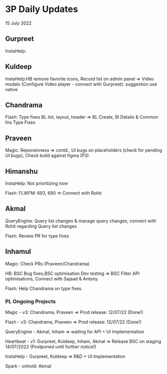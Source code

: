 # 3P Daily Updates
15 July 2022

## Gurpreet
InstaHelp: 

## Kuldeep
InstaHelp:HB remove favorite icons, Record list on admin panel => Video modals (Configure Video player - connect with Gurpreet): suggestion use native

## Chandrama
Flash: Type fixes BL list, layout, header => BL Create, Bl Details & Common fns Type Fixes 

## Praveen
Magic: Reponsivness => contd., UI bugs on placeholders (check for pending UI bugs), Check build against figma (P3)

## Himanshu
InstaHelp: Not prioritizing now

Flash: FLWFM: 693, 690  => Connect with Rohit

## Akmal
QueryEngine: Query list changes & manage query changes, connect with Rohit regarding Query list changes


Flash: Review PR for type fixes

## Inhamul
Magic: Check PRs (Praveen/Chandrama)

HB: BSC Bug fixes,BSC optimisation Dev testing => BSC Filter API optimisations, Connect with Sajaad & Antony.

Flash: Help Chandrama on type fixes

### PL Ongoing Projects
Magic - v3: Chandrama, Praveen => Prod release: 12/07/22 (Done!) 

Flash - v3: Chandrama, Praveen => Prod release: 12/07/22 (Done!)

QueryEngine - Akmal, Inham => waiting for API + UI Implementation

Heartbeat - v1: Gurpreet, Kuldeep, Inham, Akmal => Release BSC on staging 14/07/2022 (Postponed until further notice!)

InstaHelp - Gurpreet, Kuldeep => R&D + UI Implementation

Spark - onhold: Akmal
